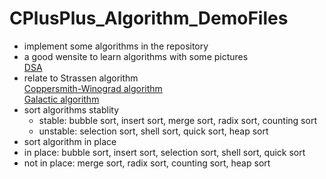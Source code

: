 # CPlusPlus_Algorithm_DemoFiles
  * implement some algorithms in the repository
  * a good wensite to learn algorithms with some pictures    
  [DSA](https://www.tutorialspoint.com/data_structures_algorithms/index.htm)
  * relate to Strassen algorithm    
  [Coppersmith-Winograd algorithm](https://en.wikipedia.org/wiki/Coppersmith%E2%80%93Winograd_algorithm)    
  [Galactic algorithm](https://en.wikipedia.org/wiki/Galactic_algorithm)
  * sort algorithms stablity
    * stable: bubble sort, insert sort, merge sort, radix sort, counting sort
    * unstable: selection sort, shell sort, quick sort, heap sort
  * sort algorithm in place
   * in place: bubble sort, insert sort, selection sort, shell sort, quick sort
   * not in place: merge sort, radix sort, counting sort, heap sort
